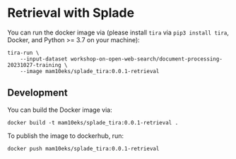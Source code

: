 # Retrieval with Splade

You can run the docker image via (please install `tira` via `pip3 install tira`, Docker, and Python >= 3.7 on your machine): 

```
tira-run \
	--input-dataset workshop-on-open-web-search/document-processing-20231027-training \
	--image mam10eks/splade_tira:0.0.1-retrieval
```

## Development

You can build the Docker image via:

```
docker build -t mam10eks/splade_tira:0.0.1-retrieval .
```

To publish the image to dockerhub, run:

```
docker push mam10eks/splade_tira:0.0.1-retrieval
```
